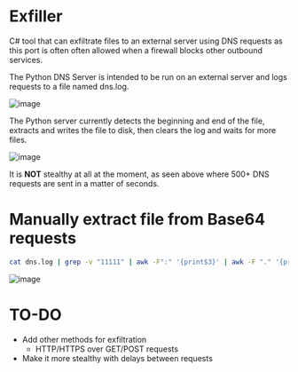 # Exfiller
C# tool that can exfiltrate files to an external server using DNS requests as this port is often often allowed when a firewall blocks other outbound services.

The Python DNS Server is intended to be run on an external server and logs requests to a file named dns.log.

![image](https://user-images.githubusercontent.com/58894272/153721807-cd789163-b65f-4073-a363-829dbcdc14e4.png)

The Python server currently detects the beginning and end of the file, extracts and writes the file to disk, then clears the log and waits for more files.

![image](https://user-images.githubusercontent.com/58894272/153723639-d9e6405e-4ed9-4d52-8b1e-448ffadbdc43.png)


It is **NOT** stealthy at all at the moment, as seen above where 500+ DNS requests are sent in a matter of seconds.


# Manually extract file from Base64 requests
```bash
cat dns.log | grep -v "11111" | awk -F":" '{print$3}' | awk -F "." '{print$1}' | sed -z 's/\n//g' | sed -z 's/-/=/g' | base64 -d > NAME_OF_FILE.docx
```

![image](https://user-images.githubusercontent.com/58894272/153721860-f71d8d32-66df-4143-9db8-ef32d99323de.png)


# TO-DO
- Add other methods for exfiltration
  - HTTP/HTTPS over GET/POST requests
- Make it more stealthy with delays between requests
